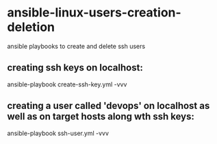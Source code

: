 # ansible-linux-users-creation-deletion
ansible playbooks to create and delete  ssh users  

creating ssh keys on localhost:
-------------------------------

ansible-playbook create-ssh-key.yml -vvv

creating a user called 'devops' on localhost as well as on target hosts along wth ssh keys:
----------------------------------------------------------------------------------------

ansible-playbook ssh-user.yml -vvv
